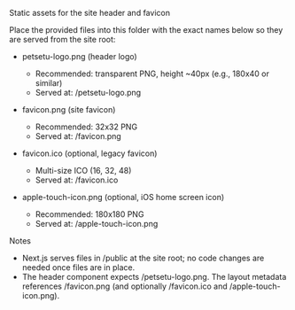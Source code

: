 Static assets for the site header and favicon

Place the provided files into this folder with the exact names below so they are served from the site root:

- petsetu-logo.png (header logo)

  - Recommended: transparent PNG, height ~40px (e.g., 180x40 or similar)
  - Served at: /petsetu-logo.png

- favicon.png (site favicon)

  - Recommended: 32x32 PNG
  - Served at: /favicon.png

- favicon.ico (optional, legacy favicon)

  - Multi-size ICO (16, 32, 48)
  - Served at: /favicon.ico

- apple-touch-icon.png (optional, iOS home screen icon)
  - Recommended: 180x180 PNG
  - Served at: /apple-touch-icon.png

Notes

- Next.js serves files in /public at the site root; no code changes are needed once files are in place.
- The header component expects /petsetu-logo.png. The layout metadata references /favicon.png (and optionally /favicon.ico and /apple-touch-icon.png).
